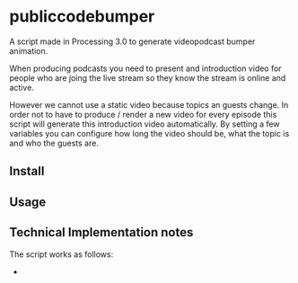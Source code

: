 # publiccodebumper

A script made in Processing 3.0 to generate videopodcast bumper animation.

When producing podcasts you need to present and introduction video for people who are joing the live stream so they know the stream is online and active.

However we cannot use a static video because topics an guests change. In order not to have to produce / render a new video for every episode this script will generate this introduction video automatically. By setting a few variables you can configure how long the video should be, what the topic is and who the guests are.

## Install

## Usage

## Technical Implementation notes

The script works as follows:

-
